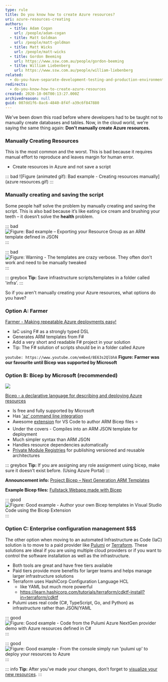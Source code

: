 ```yaml
---
type: rule
title: Do you know how to create Azure resources?
uri: azure-resources-creating
authors:
  - title: Adam Cogan
    url: /people/adam-cogan
  - title: Matt Goldman
    url: /people/matt-goldman
  - title: Matt Wicks
    url: /people/matt-wicks
  - title: Gordon Beeming
    url: https://www.ssw.com.au/people/gordon-beeming
  - title: William Liebenberg
    url: https://www.ssw.com.au/people/william-liebenberg
related:
  - do-you-have-separate-development-testing-and-production-environments
redirects:
  - do-you-know-how-to-create-azure-resources
created: 2020-10-06T00:13:27.000Z
archivedreason: null
guid: 007dd1f6-8ac6-4840-8f4f-a39c6f847880
---
```


We've been down this road before where developers had to be taught not to manually create databases and tables. Now, in the cloud world, we're saying the same thing again:  **Don't manually create Azure resources.**

<!--endintro-->

### Manually Creating Resources

This is the most common and the worst. This is bad because it requires manual effort to reproduce and leaves margin for human error.

* Create resources in Azure and not save a script

::: bad
![Figure (animated gif): Bad example - Creating resources manually](azure resources.gif)
:::

### Manually creating and saving the script

Some people half solve the problem by manually creating and saving the script. This is also bad because it’s like eating ice cream and brushing your teeth – it doesn’t solve the **health** problem.

::: bad
![Figure: Bad example – Exporting your Resource Group as an ARM template defined in JSON](azure-bad-1.png)
:::

::: bad
![Figure: Warning - The templates are crazy verbose. They often don't work and need to be manually tweaked](azure-bad-2.png)
:::

::: greybox
**Tip:** Save infrastructure scripts/templates in a folder called 'infra'.
:::

So if you aren't manually creating your Azure resources, what options do you have?

### Option A: Farmer

[Farmer - Making repeatable Azure deployments easy!](https://compositionalit.github.io/farmer/)

* IaC using F# as a strongly typed DSL
* Generates ARM templates from F#
* Add a very short and readable F# project in your solution
* Tip: The F# solution of scripts should be in a folder called Azure

`youtube: https://www.youtube.com/embed/8E63s2QlbhA`
**Figure: Farmer was our favourite until Bicep was supported by Microsoft**

### Option B: Bicep by Microsoft (recommended)

![](BicepLogoImage.png)

[Bicep - a declarative language for describing and deploying Azure resources](https://github.com/Azure/bicep)

* Is free and fully supported by Microsoft
* Has ['az' command line integration](https://docs.microsoft.com/en-us/cli/azure/bicep?view=azure-cli-latest)
* Awesome [extension](https://marketplace.visualstudio.com/items?itemName=ms-azuretools.vscode-bicep) for VS Code to author ARM Bicep files ⭐️
* Under the covers - Compiles into an ARM JSON template for deployment
* Much simpler syntax than ARM JSON
* Handles resource dependencies automatically
* [Private Module Registries](https://docs.microsoft.com/en-us/azure/azure-resource-manager/bicep/private-module-registry?tabs=azure-powershell) for publishing versioned and reusable architectures

::: greybox
**Tip:** If you are assigning any role assignment using bicep, make sure it doesn't exist before. (Using Azure Portal)
:::

**Announcement info:** [Project Bicep – Next Generation ARM Templates](https://devblogs.microsoft.com/devops/project-bicep-next-generation-arm-templates/)

**Example Bicep files:** [Fullstack Webapp made with Bicep](https://github.com/william-liebenberg/BicepFlex)

::: good
![Figure: Good example - Author your own Bicep templates in Visual Studio Code using the Bicep Extension](Bicep.png)
:::

### Option C: Enterprise configuration management $$$

The other option when moving to an automated Infrastructure as Code (IaC) solution is to move to a paid provider like [Pulumi](https://www.pulumi.com) or [Terraform](https://registry.terraform.io/providers/hashicorp/azurerm/latest/docs). These solutions are ideal if you are using multiple cloud providers or if you want to control the software installation as well as the infrastructure. 

* Both tools are great and have free tiers available
* Paid tiers provide more benefits for larger teams and helps manage larger infrastructure solutions
* Terraform uses HashiCorp Configuration Language HCL
  * like YAML but much more powerful
  * https://learn.hashicorp.com/tutorials/terraform/cdktf-install?in=terraform/cdktf
* Pulumi uses real code (C#, TypeScript, Go, and Python) as infrastructure rather than JSON/YAML

::: good
![Figure: Good example - Code from the Pulumi Azure NextGen provider demo with Azure resources defined in C#](pulumi3.png)
:::

::: good
![Figure: Good example - From the console simply run 'pulumi up' to deploy your resources to Azure](pulumi2.png)
:::

::: info
**Tip:** After you’ve made your changes, don’t forget to [visualize your new resources](/azure-resources-visualizing).
:::
